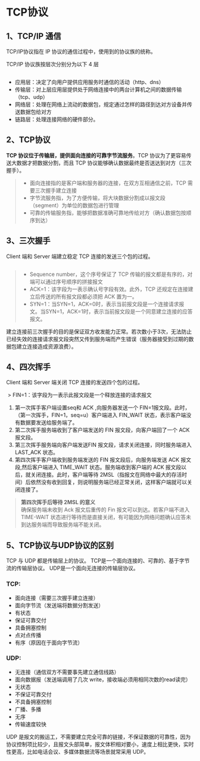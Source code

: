 # TCP协议

## 1、TCP/IP 通信
TCP/IP协议指在 IP 协议的通信过程中，使用到的协议族的统称。

TCP/IP 协议族按层次分别分为以下 4 层

<img :src="$withBase('/网络基础/TCPIP模型')">

- 应用层：决定了向用户提供应用服务时通信的活动（http、dns）
- 传输层：对上层应用层提供处于网络连接中的两台计算机之间的数据传输（tcp、udp）
- 网络层：处理在网络上流动的数据包，规定通过怎样的路径到达对方设备并传送数据包给对方
- 链路层：处理连接网络的硬件部分。

## 2、TCP协议
**TCP 协议位于传输层，提供面向连接的可靠字节流服务**。TCP 协议为了更容易传送大数据才把数据分割，而且 TCP 协议能够确认数据最终是否送达到对方（三次握手）。  

>- 面向连接指的是客户端和服务器的连接，在双方互相通信之前，TCP 需要三次握手建立连接
>- 字节流服务指，为了方便传输，将大块数据分割成以报文段（segment）为单位的数据包进行管理  
>- 可靠的传输服务指，能够把数据准确可靠地传给对方（确认数据包按顺序到达）

## 3、三次握手
Client 端和 Server 端建立稳定 TCP 连接的发送三个包的过程。

<img :src="$withBase('/网络基础/三次握手.png')">

> - Sequence number，这个序号保证了 TCP 传输的报文都是有序的，对端可以通过序号顺序的拼接报文
> - ACK=1：该字段为一表示确认号字段有效。此外，TCP 还规定在连接建立后传送的所有报文段都必须把 ACK 置为一。  
> - SYN=1：当SYN=1，ACK=0时，表示当前报文段是一个连接请求报文。当SYN=1，ACK=1时，表示当前报文段是一个同意建立连接的应答报文。

建立连接前三次握手的目的是保证双方收发能力正常。若次数小于3次，无法防止已经失效的连接请求报文段突然又传到服务端而产生错误（服务器接受到过期的数据包建立连接造成资源浪费）。

## 4、四次挥手
Client 端和 Server 端关闭 TCP 连接的发送四个包的过程。

<img :src="$withBase('/网络基础/四次挥手.webp')">
> FIN=1：该字段为一表示此报文段是一个释放连接的请求报文

1. 第一次挥手客户端设置seq和 ACK ,向服务器发送一个 FIN=1报文段。此时，（第一次挥手，FIN=1，seq=u）客户端进入 FIN_WAIT 状态，表示客户端没有数据要发送给服务端了。
2. 第二次挥手服务端收到了客户端发送的 FIN 报文段，向客户端回了一个 ACK 报文段。
3. 第三次挥手服务端向客户端发送FIN 报文段，请求关闭连接，同时服务端进入 LAST_ACK 状态。
4. 第四次挥手客户端收到服务端发送的 FIN 报文段后，向服务端发送 ACK 报文段,然后客户端进入 TIME_WAIT 状态。服务端收到客户端的 ACK 报文段以后，就关闭连接。此时，客户端等待 2MSL（指报文在网络中最大的存活时间）后依然没有收到回复，则说明服务端已经正常关闭，这样客户端就可以关闭连接了。

> **第四次挥手后等待 2MSL 的意义**  
> 确保服务端未收到 Ack 报文后重传的 Fin 报文可以到达。若客户端不进入 TIME-WAIT 状态进行等待而是直接关闭，有可能因为网络问题确认应答未到达服务端而导致服务端不能关闭。

## 5、TCP协议与UDP协议的区别
TCP 与 UDP 都是传输层上的协议。
TCP是一个面向连接的、可靠的、基于字节流的传输层协议。
UDP是一个面向无连接的传输层协议。

### TCP:
- 面向连接（需要三次握手建立连接）
- 面向字节流（发送端将数据分割发送）
- 有状态
- 保证可靠交付
- 具备拥塞控制
- 点对点传播
- 有序（原因在于面向字节流）

### UDP:
- 无连接（通信双方不需要事先建立通信线路）
- 面向数据报（发送端调用了几次 write，接收端必须用相同次数的read读完）
- 无状态
- 不保证可靠交付
- 不具备拥塞控制
- 广播、多播
- 无序
- 传输速度较快

UDP 是报文的搬运工，不需要建立完全可靠的链接，不保证数据的可靠性，因为协议控制项比较少，且报文头部简单，报文体积相对要小，速度上相比更快，实时性更高，比如电话会议、多媒体数据流等场景就常采用 UDP。